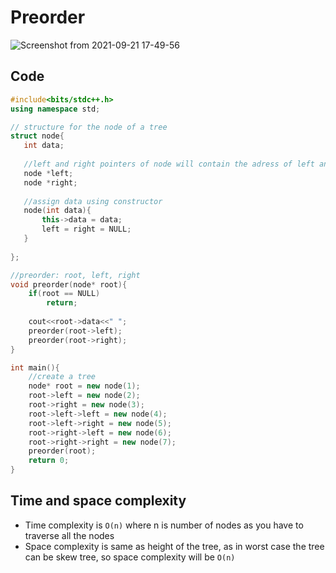# Preorder

![Screenshot from 2021-09-21 17-49-56](https://user-images.githubusercontent.com/42698268/134169415-42790462-b262-4cf8-b113-9a2f18364616.png)

## Code
```cpp
#include<bits/stdc++.h>
using namespace std;

// structure for the node of a tree
struct node{
   int data;
   
   //left and right pointers of node will contain the adress of left and right child nodes
   node *left;
   node *right;
   
   //assign data using constructor
   node(int data){
       this->data = data;
       left = right = NULL;
   }
   
};

//preorder: root, left, right
void preorder(node* root){
    if(root == NULL)
        return;
    
    cout<<root->data<<" ";
    preorder(root->left);
    preorder(root->right);
}

int main(){
    //create a tree
    node* root = new node(1);
    root->left = new node(2);
    root->right = new node(3);
    root->left->left = new node(4);
    root->left->right = new node(5);
    root->right->left = new node(6);
    root->right->right = new node(7);
    preorder(root);
    return 0;
}

```
## Time and space complexity 
* Time complexity is ```O(n)``` where n is number of nodes as you have to traverse all the nodes
* Space complexity is same as height of the tree, as in worst case the tree can be skew tree, so space complexity will be ```O(n)```
